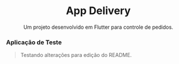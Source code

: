 <h1 align="center">App Delivery</h1>
<p align="center">Um projeto desenvolvido em Flutter para controle de pedidos.</p>

### Aplicação de Teste
> Testando alterações para edição do README.